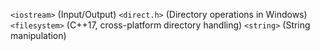 `<iostream>` (Input/Output)
`<direct.h>` (Directory operations in Windows)
`<filesystem>` (C++17, cross-platform directory handling)
`<string>` (String manipulation)
